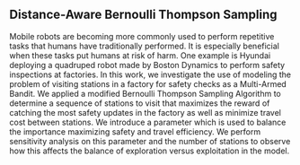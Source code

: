 
## Distance-Aware Bernoulli Thompson Sampling

Mobile robots are becoming more commonly used to perform repetitive tasks that humans have traditionally performed. It is especially beneficial when these tasks put humans at risk of harm. One example is Hyundai deploying a quadruped robot made by Boston Dynamics to perform safety inspections at factories. In this work, we investigate the use of modeling the problem of visiting stations in a factory for safety checks as a Multi-Armed Bandit. We applied a modified Bernoulli Thompson Sampling Algorithm to determine a sequence of stations to visit that maximizes the reward of catching the most safety updates in the factory as well as minimize travel cost between stations. We introduce a parameter which is used to balance the importance maximizing safety and travel efficiency. We perform sensitivity analysis on this parameter and the number of stations to observe how this affects the balance of exploration versus exploitation in the model. 
